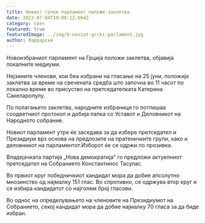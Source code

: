 ```yaml
---
title: Новиот грчки парламент положи заклетва
date: 2023-07-04T19:00:12.664Z
category: свет
featured: true
featuredImage: ../img/9-noviot-grcki-parlament.jpg
author: Вардарски
---
```

Новоизбраниот парламент на Грција положи заклетва, објавија локалните медиуми.

Нејзините членови, кои беа избрани на гласање на 25 јуни, положија заклетва за време на свечената средба што започна во 11 часот по локално време во присуство на претседателката Катерина Сакеларопулу.

По полагањето заклетва, народните избраници го потпишаа соодветниот протокол и добија папка со Уставот и Деловникот на Народното собрание.

Новиот парламент утре ќе заседава за да избере претседател и Президиум врз основа на предлозите на пратеничките групи, како и деловникот на парламентот.Изборот ќе се одржи по прозивка.

Владејачката партија „Нова демократија“ го предложи актуелниот претседател на Собранието Константинос Тасулас.

Во првиот круг победничкиот кандидат мора да добие апсолутно мнозинство од најмалку 151 глас. Во спротивно, се одржува втор круг и се избира кандидатот со најголем број гласови.

Во однос на определувањето на членовите на Президиумот на Собранието, секој кандидат мора да добие најмалку 70 гласа за да биде избран.